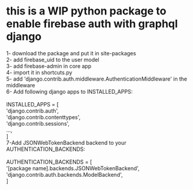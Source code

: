 # this is a WIP python package to enable firebase auth with graphql django <br>
1- download the package and put it in site-packages<br>
2- add firebase_uid to the user model<br>
3- add firebase-admin in core app<br>
4- import it in shortcuts.py<br>
5- add 'django.contrib.auth.middleware.AuthenticationMiddleware' in the middleware<br>
6- Add following django apps to INSTALLED_APPS:<br>
<br>
INSTALLED_APPS = [<br>
    'django.contrib.auth',<br>
    'django.contrib.contenttypes',<br>
    'django.contrib.sessions',<br>
    ...,<br>
]<br>
7-Add JSONWebTokenBackend backend to your AUTHENTICATION_BACKENDS:<br>
<br>
AUTHENTICATION_BACKENDS = [<br>
    '[package name].backends.JSONWebTokenBackend',<br>
    'django.contrib.auth.backends.ModelBackend',<br>
]<br>
